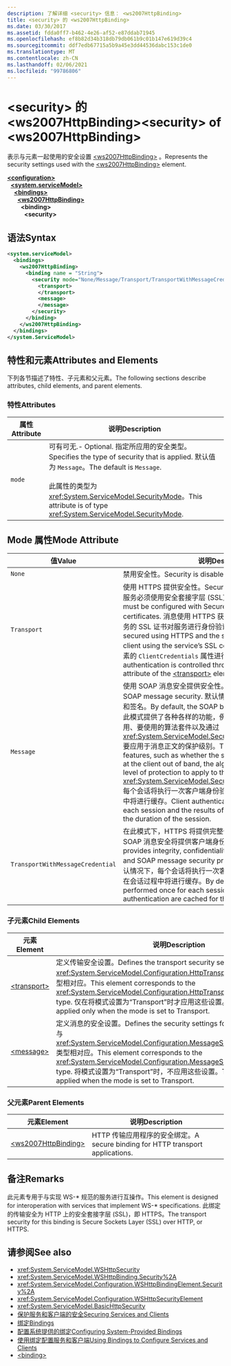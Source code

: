 ```yaml
---
description: 了解详细 <security> 信息： <ws2007HttpBinding>
title: <security> 的 <ws2007HttpBinding>
ms.date: 03/30/2017
ms.assetid: fdda0ff7-b462-4e26-af52-e87ddab71945
ms.openlocfilehash: ef8b82d34b318db79db061b9c01b147e619d39c4
ms.sourcegitcommit: ddf7edb67715a5b9a45e3dd44536dabc153c1de0
ms.translationtype: MT
ms.contentlocale: zh-CN
ms.lasthandoff: 02/06/2021
ms.locfileid: "99786806"
---
```

# <a name="security-of-ws2007httpbinding"></a><span data-ttu-id="65569-103">\<security> 的 \<ws2007HttpBinding></span><span class="sxs-lookup"><span data-stu-id="65569-103">\<security> of \<ws2007HttpBinding></span></span>

<span data-ttu-id="65569-104">表示与元素一起使用的安全设置 [\<ws2007HttpBinding>](ws2007httpbinding.md) 。</span><span class="sxs-lookup"><span data-stu-id="65569-104">Represents the security settings used with the [\<ws2007HttpBinding>](ws2007httpbinding.md) element.</span></span>  
  
[**\<configuration>**](../configuration-element.md)\
&nbsp;&nbsp;[**\<system.serviceModel>**](system-servicemodel.md)\
&nbsp;&nbsp;&nbsp;&nbsp;[**\<bindings>**](bindings.md)\
&nbsp;&nbsp;&nbsp;&nbsp;&nbsp;&nbsp;[**\<ws2007HttpBinding>**](ws2007httpbinding.md)\
&nbsp;&nbsp;&nbsp;&nbsp;&nbsp;&nbsp;&nbsp;&nbsp;**\<binding>**\
&nbsp;&nbsp;&nbsp;&nbsp;&nbsp;&nbsp;&nbsp;&nbsp;&nbsp;&nbsp;**\<security>**  
  
## <a name="syntax"></a><span data-ttu-id="65569-105">语法</span><span class="sxs-lookup"><span data-stu-id="65569-105">Syntax</span></span>  
  
```xml  
<system.serviceModel>
  <bindings>
    <ws2007HttpBinding>
      <binding name = "String">
        <security mode="None/Message/Transport/TransportWithMessageCredential">
          <transport>
          </transport>
          <message>
          </message>
        </security>
      </binding>
    </ws2007HttpBinding>
  </bindings>
</system.ServiceModel>
```  
  
## <a name="attributes-and-elements"></a><span data-ttu-id="65569-106">特性和元素</span><span class="sxs-lookup"><span data-stu-id="65569-106">Attributes and Elements</span></span>  

 <span data-ttu-id="65569-107">下列各节描述了特性、子元素和父元素。</span><span class="sxs-lookup"><span data-stu-id="65569-107">The following sections describe attributes, child elements, and parent elements.</span></span>  
  
### <a name="attributes"></a><span data-ttu-id="65569-108">特性</span><span class="sxs-lookup"><span data-stu-id="65569-108">Attributes</span></span>  
  
|<span data-ttu-id="65569-109">属性</span><span class="sxs-lookup"><span data-stu-id="65569-109">Attribute</span></span>|<span data-ttu-id="65569-110">说明</span><span class="sxs-lookup"><span data-stu-id="65569-110">Description</span></span>|  
|---------------|-----------------|  
|`mode`|<span data-ttu-id="65569-111">可有可无.</span><span class="sxs-lookup"><span data-stu-id="65569-111">-   Optional.</span></span> <span data-ttu-id="65569-112">指定所应用的安全类型。</span><span class="sxs-lookup"><span data-stu-id="65569-112">Specifies the type of security that is applied.</span></span> <span data-ttu-id="65569-113">默认值为 `Message`。</span><span class="sxs-lookup"><span data-stu-id="65569-113">The default is `Message`.</span></span><br /><br /> <span data-ttu-id="65569-114">此属性的类型为 <xref:System.ServiceModel.SecurityMode>。</span><span class="sxs-lookup"><span data-stu-id="65569-114">This attribute is of type <xref:System.ServiceModel.SecurityMode>.</span></span>|  
  
## <a name="mode-attribute"></a><span data-ttu-id="65569-115">Mode 属性</span><span class="sxs-lookup"><span data-stu-id="65569-115">Mode Attribute</span></span>  
  
|<span data-ttu-id="65569-116">值</span><span class="sxs-lookup"><span data-stu-id="65569-116">Value</span></span>|<span data-ttu-id="65569-117">说明</span><span class="sxs-lookup"><span data-stu-id="65569-117">Description</span></span>|  
|-----------|-----------------|  
|`None`|<span data-ttu-id="65569-118">禁用安全性。</span><span class="sxs-lookup"><span data-stu-id="65569-118">Security is disabled.</span></span>|  
|`Transport`|<span data-ttu-id="65569-119">使用 HTTPS 提供安全性。</span><span class="sxs-lookup"><span data-stu-id="65569-119">Security is provided using HTTPS.</span></span> <span data-ttu-id="65569-120">此服务必须使用安全套接字层 (SSL) 证书进行配置。</span><span class="sxs-lookup"><span data-stu-id="65569-120">The service must be configured with Secure Sockets Layer (SSL) certificates.</span></span> <span data-ttu-id="65569-121">消息使用 HTTPS 获得全面保护，而且客户端使用服务的 SSL 证书对服务进行身份验证。</span><span class="sxs-lookup"><span data-stu-id="65569-121">The message is entirely secured using HTTPS and the service is authenticated by the client using the service’s SSL certificate.</span></span> <span data-ttu-id="65569-122">客户端身份验证通过元素的 `ClientCredentials` 属性进行控制 [\<transport>](transport-of-ws2007httpbinding.md) 。</span><span class="sxs-lookup"><span data-stu-id="65569-122">The client authentication is controlled through the `ClientCredentials` attribute of the [\<transport>](transport-of-ws2007httpbinding.md) element.</span></span>|  
|`Message`|<span data-ttu-id="65569-123">使用 SOAP 消息安全提供安全性。</span><span class="sxs-lookup"><span data-stu-id="65569-123">Security is provided using SOAP message security.</span></span> <span data-ttu-id="65569-124">默认情况下，将对 SOAP 正文进行加密和签名。</span><span class="sxs-lookup"><span data-stu-id="65569-124">By default, the SOAP body is encrypted and signed.</span></span> <span data-ttu-id="65569-125">此模式提供了各种各样的功能，例如服务凭据在带外客户端是否可用、要使用的算法套件以及通过 <xref:System.ServiceModel.Security.SecurityMessageProperty> 要应用于消息正文的保护级别。</span><span class="sxs-lookup"><span data-stu-id="65569-125">This mode offers a variety of features, such as whether the service credentials are available at the client out of band, the algorithm suite to use, and what level of protection to apply to the message body through the <xref:System.ServiceModel.Security.SecurityMessageProperty>.</span></span> <span data-ttu-id="65569-126">每个会话将执行一次客户端身份验证，身份验证的结果在会话过程中将进行缓存。</span><span class="sxs-lookup"><span data-stu-id="65569-126">Client authentication is performed once for each session and the results of authentication are cached for the duration of the session.</span></span>|  
|`TransportWithMessageCredential`|<span data-ttu-id="65569-127">在此模式下，HTTPS 将提供完整性、保密性和服务器身份验证，SOAP 消息安全将提供客户端身份验证。</span><span class="sxs-lookup"><span data-stu-id="65569-127">In this mode, HTTPS provides integrity, confidentiality, and server authentication, and SOAP message security provides client authentication.</span></span> <span data-ttu-id="65569-128">默认情况下，每个会话将执行一次客户端身份验证，身份验证的结果在会话过程中将进行缓存。</span><span class="sxs-lookup"><span data-stu-id="65569-128">By default, client authentication is performed once for each session and the results of authentication are cached for the duration of the session.</span></span>|  
  
### <a name="child-elements"></a><span data-ttu-id="65569-129">子元素</span><span class="sxs-lookup"><span data-stu-id="65569-129">Child Elements</span></span>  
  
|<span data-ttu-id="65569-130">元素</span><span class="sxs-lookup"><span data-stu-id="65569-130">Element</span></span>|<span data-ttu-id="65569-131">说明</span><span class="sxs-lookup"><span data-stu-id="65569-131">Description</span></span>|  
|-------------|-----------------|  
|[\<transport>](transport-of-ws2007httpbinding.md)|<span data-ttu-id="65569-132">定义传输安全设置。</span><span class="sxs-lookup"><span data-stu-id="65569-132">Defines the transport security settings.</span></span> <span data-ttu-id="65569-133">此元素与 <xref:System.ServiceModel.Configuration.HttpTransportSecurityElement> 类型相对应。</span><span class="sxs-lookup"><span data-stu-id="65569-133">This element corresponds to the <xref:System.ServiceModel.Configuration.HttpTransportSecurityElement> type.</span></span> <span data-ttu-id="65569-134">仅在将模式设置为“Transport”时才应用这些设置。</span><span class="sxs-lookup"><span data-stu-id="65569-134">These settings are applied only when the mode is set to Transport.</span></span>|  
|[\<message>](message-of-ws2007httpbinding.md)|<span data-ttu-id="65569-135">定义消息的安全设置。</span><span class="sxs-lookup"><span data-stu-id="65569-135">Defines the security settings for the message.</span></span> <span data-ttu-id="65569-136">此元素与 <xref:System.ServiceModel.Configuration.MessageSecurityOverHttpElement> 类型相对应。</span><span class="sxs-lookup"><span data-stu-id="65569-136">This element corresponds to the <xref:System.ServiceModel.Configuration.MessageSecurityOverHttpElement> type.</span></span> <span data-ttu-id="65569-137">将模式设置为“Transport”时，不应用这些设置。</span><span class="sxs-lookup"><span data-stu-id="65569-137">These settings are not applied when the mode is set to Transport.</span></span>|  
  
### <a name="parent-elements"></a><span data-ttu-id="65569-138">父元素</span><span class="sxs-lookup"><span data-stu-id="65569-138">Parent Elements</span></span>  
  
|<span data-ttu-id="65569-139">元素</span><span class="sxs-lookup"><span data-stu-id="65569-139">Element</span></span>|<span data-ttu-id="65569-140">说明</span><span class="sxs-lookup"><span data-stu-id="65569-140">Description</span></span>|  
|-------------|-----------------|  
|[\<ws2007HttpBinding>](ws2007httpbinding.md)|<span data-ttu-id="65569-141">HTTP 传输应用程序的安全绑定。</span><span class="sxs-lookup"><span data-stu-id="65569-141">A secure binding for HTTP transport applications.</span></span>|  
  
## <a name="remarks"></a><span data-ttu-id="65569-142">备注</span><span class="sxs-lookup"><span data-stu-id="65569-142">Remarks</span></span>  

 <span data-ttu-id="65569-143">此元素专用于与实现 WS-\* 规范的服务进行互操作。</span><span class="sxs-lookup"><span data-stu-id="65569-143">This element is designed for interoperation with services that implement WS-\* specifications.</span></span> <span data-ttu-id="65569-144">此绑定的传输安全为 HTTP 上的安全套接字层 (SSL)，即 HTTPS。</span><span class="sxs-lookup"><span data-stu-id="65569-144">The transport security for this binding is Secure Sockets Layer (SSL) over HTTP, or HTTPS.</span></span>  
  
## <a name="see-also"></a><span data-ttu-id="65569-145">请参阅</span><span class="sxs-lookup"><span data-stu-id="65569-145">See also</span></span>

- <xref:System.ServiceModel.WSHttpSecurity>
- <xref:System.ServiceModel.WSHttpBinding.Security%2A>
- <xref:System.ServiceModel.Configuration.WSHttpBindingElement.Security%2A>
- <xref:System.ServiceModel.Configuration.WSHttpSecurityElement>
- <xref:System.ServiceModel.BasicHttpSecurity>
- [<span data-ttu-id="65569-146">保护服务和客户端的安全</span><span class="sxs-lookup"><span data-stu-id="65569-146">Securing Services and Clients</span></span>](../../../wcf/feature-details/securing-services-and-clients.md)
- [<span data-ttu-id="65569-147">绑定</span><span class="sxs-lookup"><span data-stu-id="65569-147">Bindings</span></span>](../../../wcf/bindings.md)
- [<span data-ttu-id="65569-148">配置系统提供的绑定</span><span class="sxs-lookup"><span data-stu-id="65569-148">Configuring System-Provided Bindings</span></span>](../../../wcf/feature-details/configuring-system-provided-bindings.md)
- [<span data-ttu-id="65569-149">使用绑定配置服务和客户端</span><span class="sxs-lookup"><span data-stu-id="65569-149">Using Bindings to Configure Services and Clients</span></span>](../../../wcf/using-bindings-to-configure-services-and-clients.md)
- [\<binding>](bindings.md)

